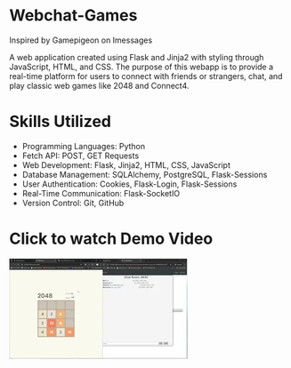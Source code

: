 ﻿# Webchat-Games

Inspired by Gamepigeon on Imessages

A web application created using Flask and Jinja2 with styling through JavaScript, HTML, and CSS. The purpose of this webapp is to provide a real-time platform for users to connect with friends or strangers, chat, and play classic web games like 2048 and Connect4.

# Skills Utilized
- Programming Languages: Python
- Fetch API: POST, GET Requests
- Web Development: Flask, Jinja2, HTML, CSS, JavaScript
- Database Management: SQLAlchemy, PostgreSQL, Flask-Sessions
- User Authentication: Cookies, Flask-Login, Flask-Sessions
- Real-Time Communication: Flask-SocketIO
- Version Control: Git, GitHub

# Click to watch Demo Video
[![Watch the video](https://raw.githubusercontent.com/ivanpan0626/Webchat-Games/main/WebchatDemoIMG.jpg)](https://youtu.be/PAIZw-Od5Sg)
